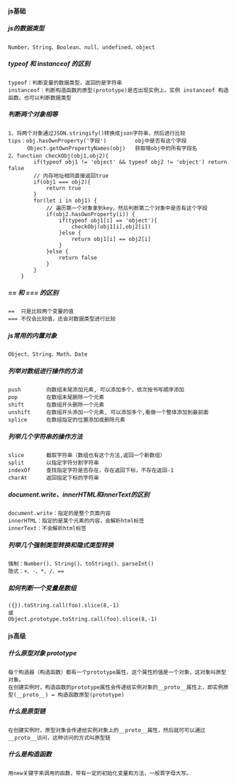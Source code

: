 #### js基础
##### js的数据类型
    Number、String、Boolean、null、undefined、object

##### typeof 和 instanceof 的区别
    typeof：判断变量的数据类型，返回的是字符串
    instanceof：判断构造函数的原型(prototype)是否出现实例上。实例 instanceof 构造函数。也可以判断数据类型

##### 判断两个对象相等
    1、将两个对象通过JSON.stringify()转换成json字符串，然后进行比较
    tips：obj.hasOwnProperty('字段')         obj中是否有这个字段
          Object.getOwnPropertyNames(obj)   获取哦obj中的所有字段名
    2、function checkObj(obj1,obj2){
            if(typeof obj1 != 'object' && typeof obj2 != 'object') return false
            // 内存地址相同直接返回true
            if(obj1 === obj2){
                return true
            }
            for(let i in obj1) {
                // 遍历第一个对象拿到key，然后判断第二个对象中是否有这个字段
                if(obj2.hasOwnProperty(i)) {
                    if(typeof obj1[i] == 'object'){
                        checkObj(obj1[i],obj2[i])
                    }else {
                        return obj1[i] == obj2[i]
                    }
                }else {
                    return false
                }
            }
        }

##### == 和 === 的区别
    ==  只是比较两个变量的值
    === 不仅会比较值，还会对数据类型进行比较

##### js常用的内置对象
    Object、String、Math、Date

##### 列举对数组进行操作的方法
    push        向数组末尾添加元素, 可以添加多个，依次按书写顺序添加
    pop         在数组末尾删除一个元素
    shift       在数组开头删除一个元素
    unshift     在数组开头添加一个元素, 可以添加多个,看做一个整体添加到最前面
    splice      在数组指定的位置添加或删除元素

##### 列举几个字符串的操作方法
    slice       截取字符串（数组也有这个方法,返回一个新数组）
    split       以指定字符分割字符串
    indexOf     查找指定字符是否存在，存在返回下标，不存在返回-1
    charAt      返回指定下标的字符串

##### document.write、innerHTML和innerText的区别
    document.write：指定的是整个页面内容
    innerHTML：指定的是某个元素的内容，会解析html标签
    innerText：不会解析html标签

##### 列举几个强制类型转换和隐式类型转换
    强制：Number()、String()、toString()、parseInt()
    隐式：+、-、*、/、==

##### 如何判断一个变量是数组
    ({}).toString.call(foo).slice(8,-1)
    或
    Object.prototype.toString.call(foo).slice(8,-1)



#### js高级

##### 什么原型对象 prototype
    每个构造器（构造函数）都有一个prototype属性，这个属性的值是一个对象，这对象叫原型对象。
    在创建实例时，构造函数的prototype属性会传递给实例对象的__proto__属性上，即实例原型(__proto__) = 构造函数原型(prototype)

##### 什么是原型链
    在创建实例时，原型对象会传递给实例对象上的__proto__属性，然后就可可以通过__proto__访问，这种访问的方式叫原型链

##### 什么是构造函数
    用new关键字来调用的函数，带有一定的初始化变量和方法，一般首字母大写。
